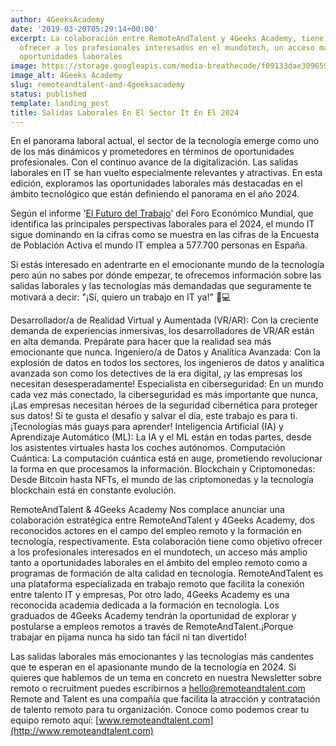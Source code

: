 ```yaml
---
author: 4GeeksAcademy
date: '2019-03-20T05:29:14+00:00'
excerpt: La colaboración entre RemoteAndTalent y 4Geeks Academy, tiene como objetivo
  ofrecer a los profesionales interesados en el mundotech, un acceso más amplio a
  oportunidades laborales
image: https://storage.googleapis.com/media-breathecode/f09133dae309659c7a8b34670411793ab702385a95fb34d648be05bf7428ef83
image_alt: 4Geeks Academy
slug: remoteandtalent-and-4geeksacademy
status: published
template: landing_post
title: Salidas Laborales En El Sector It En El 2024
---
```

En el panorama laboral actual, el sector de la tecnología emerge como uno de los más dinámicos y prometedores en términos de oportunidades profesionales. Con el continuo avance de la digitalización. Las salidas laborales en IT se han vuelto especialmente relevantes y atractivas.
En esta edición, exploramos las oportunidades laborales más destacadas en el ámbito tecnológico que están definiendo el panorama en el año 2024. 


Según el informe '[El Futuro del Trabajo](https://es.weforum.org/publications/the-future-of-jobs-report-2023/)' del Foro Económico Mundial, que identifica las principales perspectivas laborales para el 2024, el mundo IT sigue dominando en la cifras como se muestra en las cifras de la Encuesta de Población Activa el mundo IT emplea  a 577.700 personas en España.

Si estás interesado en adentrarte en el emocionante mundo de la tecnología pero aún no sabes por dónde empezar, te ofrecemos información sobre las salidas laborales y las tecnologías más demandadas que seguramente te motivará a decir: "¡Sí, quiero un trabajo en IT ya!" 💼💻 

Desarrollador/a de Realidad Virtual y Aumentada (VR/AR):  Con la creciente demanda de experiencias inmersivas, los desarrolladores de VR/AR están en alta demanda. Prepárate para hacer que la realidad sea más emocionante que nunca.
Ingeniero/a de Datos y Analítica Avanzada: Con la explosión de datos en todos los sectores, los ingenieros de datos y analítica avanzada son como los detectives de la era digital, ¡y las empresas los necesitan desesperadamente!
Especialista en ciberseguridad: En un mundo cada vez más conectado, la ciberseguridad es más importante que nunca, ¡Las empresas necesitan héroes de la seguridad cibernética para proteger sus datos! Si te gusta el desafío y salvar el día, este trabajo es para ti.
¡Tecnologías más guays para aprender!
Inteligencia Artificial (IA) y Aprendizaje Automático (ML): La IA y el ML están en todas partes, desde los asistentes virtuales hasta los coches autónomos. 
Computación Cuántica:  La computación cuántica está en auge, prometiendo revolucionar la forma en que procesamos la información. 
Blockchain y Criptomonedas: Desde Bitcoin hasta NFTs, el mundo de las criptomonedas y la tecnología blockchain está en constante evolución. 


RemoteAndTalent & 4Geeks Academy
Nos complace anunciar una colaboración estratégica entre RemoteAndTalent y 4Geeks Academy, dos reconocidos actores en el campo del empleo remoto y la formación en tecnología, respectivamente.
Esta colaboración tiene como objetivo ofrecer a los profesionales interesados en el mundotech, un acceso más amplio tanto a oportunidades laborales en el ámbito del empleo remoto como a programas de formación de alta calidad en tecnología. RemoteAndTalent es una plataforma especializada en trabajo remoto que facilita la conexión entre talento IT y empresas, Por otro lado, 4Geeks Academy es una reconocida academia dedicada a la formación en tecnología.
Los graduados de 4Geeks Academy tendrán la oportunidad de explorar y postularse a empleos remotos a través de RemoteAndTalent.¡Porque trabajar en pijama nunca ha sido tan fácil ni tan divertido!

Las salidas laborales más emocionantes y las tecnologías más candentes que te esperan en el apasionante mundo de la tecnología en 2024. Si quieres que hablemos de un tema en concreto en nuestra Newsletter sobre remoto o recruitment puedes escribirnos a [hello@remoteandtalent.com](hello@remoteandtalent.com)
Remote and Talent es una compañía que facilita  la atracción y contratación de talento remoto para tu organización. Conoce como podemos crear tu equipo remoto aquí: [www.remoteandtalent.com](http://www.remoteandtalent.com)